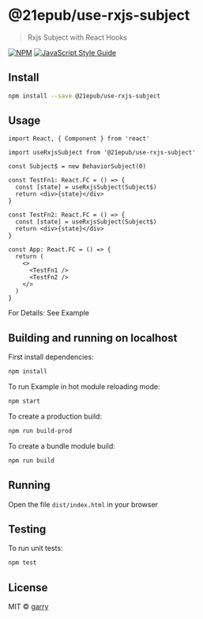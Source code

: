 # @21epub/use-rxjs-subject

> Rxjs Subject with React Hooks

[![NPM](https://img.shields.io/npm/v/@21epub/matomo-echarts-components.svg)](https://www.npmjs.com/package/@21epub/use-rxjs-subject) [![JavaScript Style Guide](https://img.shields.io/badge/code_style-standard-brightgreen.svg)](https://standardjs.com)

## Install

```bash
npm install --save @21epub/use-rxjs-subject
```

## Usage

```tsx
import React, { Component } from 'react'

import useRxjsSubject from '@21epub/use-rxjs-subject'

const Subject$ = new BehaviorSubject(0)

const TestFn1: React.FC = () => {
  const [state] = useRxjsSubject(Subject$)
  return <div>{state}</div>
}

const TestFn2: React.FC = () => {
  const [state] = useRxjsSubject(Subject$)
  return <div>{state}</div>
}

const App: React.FC = () => {
  return (
    <>
      <TestFn1 />
      <TestFn2 />
    </>
  )
}
```

For Details: See Example

## Building and running on localhost

First install dependencies:

```sh
npm install
```

To run Example in hot module reloading mode:

```sh
npm start
```

To create a production build:

```sh
npm run build-prod
```

To create a bundle module build:

```sh
npm run build
```

## Running

Open the file `dist/index.html` in your browser

## Testing

To run unit tests:

```sh
npm test
```

## License

MIT © [garry](https://github.com/garry)
